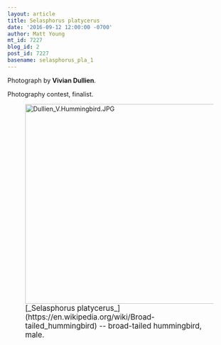 ```yaml
---
layout: article
title: Selasphorus platycerus
date: '2016-09-12 12:00:00 -0700'
author: Matt Young
mt_id: 7227
blog_id: 2
post_id: 7227
basename: selasphorus_pla_1
---
```

Photograph by **Vivian Dullien**.

Photography contest, finalist.

<figure>
<img src="{{ site.baseurl }}/uploads/2016/Dullien_V.Hummingbird.JPG" alt="Dullien_V.Hummingbird.JPG" width="600" height="450" />
<figcaption markdown="span">
<big>[_Selasphorus platycerus_](https://en.wikipedia.org/wiki/Broad-tailed_hummingbird) -- broad-tailed hummingbird, male.</big>

</figcaption>
</figure>
